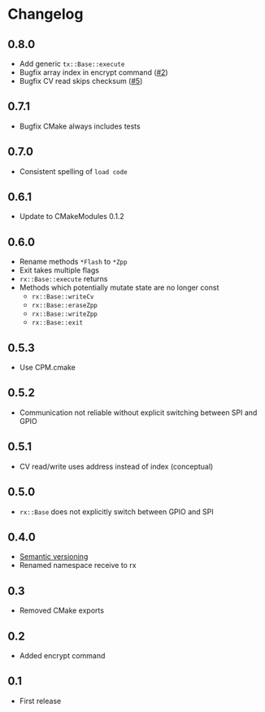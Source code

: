 # Changelog

## 0.8.0
- Add generic `tx::Base::execute`
- Bugfix array index in encrypt command ([#2](https://github.com/ZIMO-Elektronik/ZUSI/issues/2))
- Bugfix CV read skips checksum ([#5](https://github.com/ZIMO-Elektronik/ZUSI/issues/5))

## 0.7.1
- Bugfix CMake always includes tests

## 0.7.0
- Consistent spelling of `load code`

## 0.6.1
- Update to CMakeModules 0.1.2

## 0.6.0
- Rename methods `*Flash` to `*Zpp`
- Exit takes multiple flags
- `rx::Base::execute` returns
- Methods which potentially mutate state are no longer const
  - `rx::Base::writeCv`
  - `rx::Base::eraseZpp`
  - `rx::Base::writeZpp`
  - `rx::Base::exit`

## 0.5.3
- Use CPM.cmake

## 0.5.2
- Communication not reliable without explicit switching between SPI and GPIO

## 0.5.1
- CV read/write uses address instead of index (conceptual)

## 0.5.0
- `rx::Base` does not explicitly switch between GPIO and SPI

## 0.4.0
- [Semantic versioning](https://semver.org)
- Renamed namespace receive to rx

## 0.3
- Removed CMake exports

## 0.2
- Added encrypt command

## 0.1
- First release